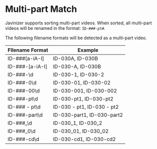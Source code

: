 # Multi-part Match

Javinizer supports sorting multi-part videos. When sorted, all multi-part videos will be renamed in the format: `ID-###-pt#`.

The following filename formats will be detected as a multi-part video.

| FIlename Format  | Example                    |
| ---------------- | -------------------------- |
| ID-###\[a-iA-I]  | ID-030A, ID-030B           |
| ID-###-\[a-iA-I] | ID-030-A, ID-030B          |
| ID-###-\d        | ID-030-1, ID-030-2         |
| ID-###-0\d       | ID-030-01, ID-030-02       |
| ID-###-00\d      | ID-030-001, ID-030-002     |
| ID-###-pt\d      | ID-030-pt1, ID-030-pt2     |
| ID-### - pt\d    | ID-030 - pt1, ID-030 - pt2 |
| ID-###-part\d    | ID-030-part1, ID-030-part2 |
| ID-###\_\d       | ID-030\_1, ID-030\_2       |
| ID-###\_0\d      | ID-030\_01, ID-030\_02     |
| ID-###-cd\d      | ID-030-cd1, ID-030-cd2     |
